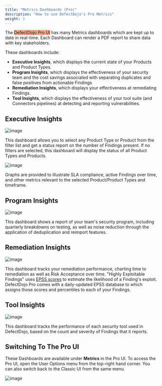```yaml
---
title: "Metrics Dashboards (Pro)"
description: "How to use DefectDojo's Pro Metrics"
weight: 3
---
```


The <span style="background-color:rgba(242, 86, 29, 0.5)">DefectDojo Pro UI</span> has many Metrics dashboards which are kept up to date in real-time.  Each Dashboard can render a PDF report to share data with key stakeholders.

These dashboards include:

* **Executive Insights**, which displays the current state of your Products and Product Types.
* **Program Insights**, which displays the effectiveness of your security team and the cost savings associated with separating duplicates and false positives from actionable Findings
* **Remediation Insights**, which displays your effectiveness at remediating Findings.
* **Tool Insights**, which displays the effectiveness of your tool suite (and Connectors pipelines) at detecting and reporting vulnerabilities.

## Executive Insights

![image](images/pro_dashboards_1.png)

This dashboard allows you to select any Product Type or Product from the filter list and get a status report on the number of Findings present.  If no filters are selected, this dashboard will display the status of all Product Types and Products.

![image](images/pro_dashboards_2.png)

Graphs are provided to illustrate SLA compliance, active Findings over time, and other metrics relevant to the selected Product/Product Types and timeframe.

## Program Insights

![image](images/pro_dashboards_3.png)

This dashboard shows a report of your team's security program, including quarterly breakdowns on testing, as well as noise reduction through the application of deduplication and reimport features.

## Remediation Insights

![image](images/pro_dashboards_4.png)

This dashboard tracks your remediation performance, charting time to remediation as well as Risk Acceptance over time.  "Highly Exploitable Findings" uses [EPSS scores](/en/working_with_findings/intro_to_findings/#monitor-current-vulnerabilities-using-cves-and-epss-scores-pro-feature) to estimate the likelihood of a Finding's exploit.  DefectDojo Pro comes with a daily-updated EPSS database to which assigns those scores and percentiles to each of your Findings.

## Tool Insights

![image](images/pro_dashboards_5.png)

This dashboard tracks the performance of each security tool used in DefectDojo, based on the count and severity of Findings that it reports.

## Switching To The Pro UI

These Dashboards are available under **Metrics** in the Pro UI.
To access the Pro UI, open the User Options menu from the top-right hand corner.  You can also switch back to the Classic UI from the same menu.

![image](images/beta-classic-uis.png)
